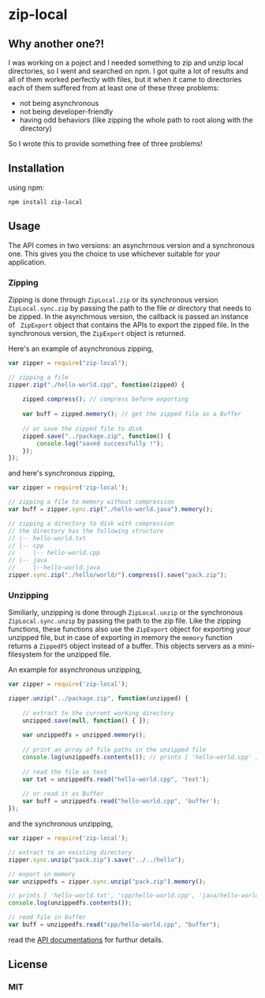 ﻿# zip-local

## Why another one?!

I was working on a poject and I needed something to zip and unzip local directories, so I went and searched on npm. I got quite a lot of results and all of them worked perfectly with files, but it when it came to directories each of them suffered from at least one of these three problems:
* not being asynchronous
* not being developer-friendly
* having odd behaviors (like zipping the whole path to root along with the directory)

So I wrote this to provide something free of three problems!

## Installation

using npm:
```
npm install zip-local
```

## Usage

The API comes in two versions: an asynchrnous version and a synchronous one. This gives you the choice to use whichever suitable for your application.

### Zipping

Zipping is done through <code>ZipLocal.zip</code> or its synchronous version <code> ZipLocal.sync.zip</code> by passing the path to the file or directory that needs to be zipped. In the asynchrnous version, the callback is passed an instance of <code> ZipExport</code> object that contains the APIs to export the 
zipped file. In the synchronous version, the <code>ZipExport</code> object is returned.

Here's an example of asynchronous zipping,

```javascript
var zipper = require("zip-local");

// zipping a file
zipper.zip("./hello-world.cpp", function(zipped) {
	
    zipped.compress(); // compress before exporting
    
	var buff = zipped.memory(); // get the zipped file as a Buffer
    
    // or save the zipped file to disk
    zipped.save("../package.zip", function() {
    	console.log("saved successfully !");
    });
});
```

and here's synchronous zipping,

```javascript
var zipper = require('zip-local');

// zipping a file to memory without compression
var buff = zipper.sync.zip("./hello-world.java").memory();

// zipping a directory to disk with compression
// the directory has the following structure
// |-- hello-world.txt
// |-- cpp
//     |-- hello-world.cpp
// |-- java
//     |--hello-world.java
zipper.sync.zip("./hello/world/").compress().save("pack.zip");
```

### Unzipping

Similiarly, unzipping is done through <code>ZipLocal.unzip</code> or the synchronous <code>ZipLocal.sync.unzip</code> by passing the path to the zip file. Like the zipping functions, these functions also use the <code>ZipExport</code> object for exporting your unzipped file, but in case of exporting in memory the <code>memory</code> function returns a <code>ZippedFS</code> object instead of a buffer. This objects servers as a mini-filesystem for the unzipped file.

An example for asynchronous unzipping,

```javascript
var zipper = require('zip-local');

zipper.unzip("../package.zip", function(unzipped) {
	
    // extract to the current working directory
    unzipped.save(null, function() { });
    
    var unzippedfs = unzipped.memory();
    
    // print an array of file paths in the unzipped file
    console.log(unzippedfs.contents()); // prints [ 'hello-world.cpp' ]
    
    // read the file as text
    var txt = unzippedfs.read("hello-world.cpp", 'text');
    
    // or read it as Buffer
    var buff = unzippedfs.read("hello-world.cpp", 'buffer');
});
```

and the synchronous unzipping,

```javascript
var zipper = require('zip-local');

// extract to an existing directory
zipper.sync.unzip("pack.zip").save("../../hello");

// export in memory
var unzippedfs = zipper.sync.unzip("pack.zip").memory();

// prints [ 'hello-world.txt', 'cpp/hello-world.cpp', 'java/hello-world.java' ]
console.log(unzippedfs.contents()); 

// read file in buffer
var buff = unzippedfs.read("cpp/hello-world.cpp", "buffer");
```

read the [API documentations](https://github.com/Mostafa-Samir/zip-local/wiki/API-Documentation) for furthur details.

## License

### MIT
